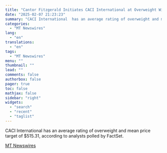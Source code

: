 ```yaml
---
title: "Cantor Fitzgerald Initiates CACI International at Overweight With $535 Price Target"
date: "2025-02-07 21:23:23"
summary: "CACI International  has an average rating of overweight and mean price target of $515.31, according to analysts polled by FactSet."
categories:
  - "MT Newswires"
lang:
  - "en"
translations:
  - "en"
tags:
  - "MT Newswires"
menu: ""
thumbnail: ""
lead: ""
comments: false
authorbox: false
pager: true
toc: false
mathjax: false
sidebar: "right"
widgets:
  - "search"
  - "recent"
  - "taglist"
---
```


CACI International has an average rating of overweight and mean price target of $515.31, according to analysts polled by FactSet.

[MT Newswires](https://www.tradingview.com/news/mtnewswires.com:20250207:A3312471:0/)
